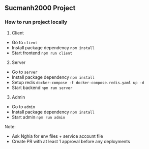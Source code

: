 ## Sucmanh2000 Project

### How to run project locally

1. Client

- Go to `client`
- Install package dependency `npm install`
- Start frontend `npm run client`

2. Server

- Go to `server`
- Install package dependency `npm install`
- Setup redis `docker-compose -f docker-compose.redis.yaml up -d`
- Start backend `npm run server`

3. Admin

- Go to `admin`
- Install package dependency `npm install`
- Start admin `npm run admin`

Note:

- Ask Nghia for env files + service account file
- Create PR with at least 1 approval before any deployments
